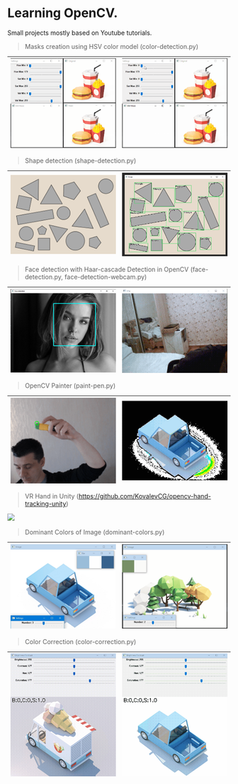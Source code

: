 # Learning OpenCV. 
Small projects mostly based on Youtube tutorials.



>Masks creation using HSV color model (color-detection.py)

<img src="https://github.com/KovalevCG/learning-opencv/blob/main/gifs/Mask_V1_01.gif" width="400">|<img src="https://github.com/KovalevCG/learning-opencv/blob/main/gifs/Mask_V2_01.gif" width="400">
-|-



>Shape detection (shape-detection.py)

<img src="https://github.com/KovalevCG/learning-opencv/blob/main/assets/shapes3.png" width="400">|<img src="https://github.com/KovalevCG/learning-opencv/blob/main/gifs/shape_detection_01.jpg" width="400">
-|-



>Face detection with Haar-cascade Detection in OpenCV (face-detection.py, face-detection-webcam.py)

<img src="https://github.com/KovalevCG/learning-opencv/blob/main/gifs/face-detection-01.jpg" width="400">|<img src="https://github.com/KovalevCG/learning-opencv/blob/main/gifs/face-detection_03.gif" width="400">
-|-



>OpenCV Painter (paint-pen.py)

<img src="https://github.com/KovalevCG/learning-opencv/blob/main/gifs/pen_painter_03.gif" width="400">|<img src="https://github.com/KovalevCG/learning-opencv/blob/main/gifs/image-editing_01.gif" width="400">
-|-



>VR Hand in Unity (https://github.com/KovalevCG/opencv-hand-tracking-unity)

<img src="https://github.com/KovalevCG/opencv-hand-tracking-unity/blob/master/gifs/hand-in-vr_02.gif" width="850">



>Dominant Colors of Image (dominant-colors.py)

<img src="https://github.com/KovalevCG/learning-opencv/blob/main/gifs/dominant-colors_01.jpg" width="400">|<img src="https://github.com/KovalevCG/learning-opencv/blob/main/gifs/dominant-colors_01.gif" width="400">
-|-



>Color Correction (color-correction.py)

<img src="https://github.com/KovalevCG/learning-opencv/blob/main/gifs/color-correction_03.gif">|<img src="https://github.com/KovalevCG/learning-opencv/blob/main/gifs/color-correction_02.gif">
-|-
